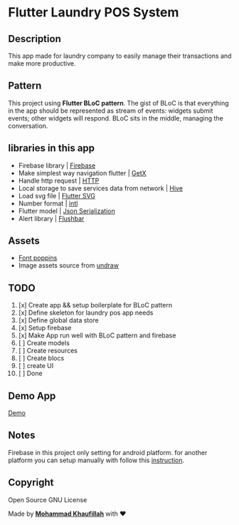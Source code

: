 # Flutter Laundry POS System

## Description

This app made for laundry company to easily manage their transactions and make more productive.

## Pattern

This project using **Flutter BLoC pattern**. The gist of BLoC is that everything in the app should be represented as stream of events: widgets submit events; other widgets will respond. BLoC sits in the middle, managing the conversation.

## libraries in this app

* Firebase library | [Firebase](https://firebase.flutter.dev/)
* Make simplest way navigation flutter | [GetX](https://pub.dev/packages/get)
* Handle http request | [HTTP](https://pub.dev/packages/http)
* Local storage to save services data from network | [Hive](https://pub.dev/packages/hive)
* Load svg file | [Flutter SVG](https://pub.dev/packages/flutter_svg)
* Number format | [intl](https://pub.dev/packages/intl)
* Flutter model | [Json Serialization](https://flutter.dev/docs/development/data-and-backend/json)
* Alert library | [Flushbar](https://pub.dev/packages/flushbar)

## Assets

* [Font poppins](https://fonts.google.com/specimen/Poppins)
* Image assets source from [undraw](https://undraw.co/illustrations)

## TODO

1. [x] Create app && setup boilerplate for BLoC pattern
2. [x] Define skeleton for laundry pos app needs
3. [x] Define global data store
4. [x] Setup firebase
5. [x] Make App run well with BLoC pattern and firebase
6. [ ] Create models
7. [ ] Create resources
8. [ ] Create blocs
9. [ ] create UI
10. [ ] Done

## Demo App

[Demo](https://filla.id)

## Notes

Firebase in this project only setting for android platform. for another platform you can setup manually with follow this [instruction](https://firebase.flutter.dev/docs/overview).

## Copyright

Open Source GNU License

Made by [**Mohammad Khaufillah**](https://filla.id) with ❤
